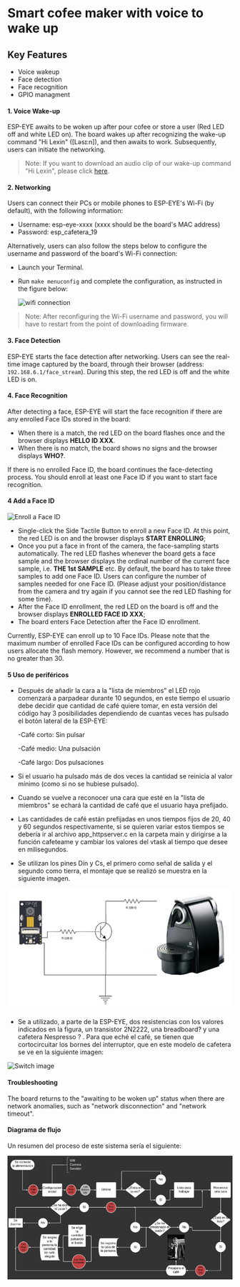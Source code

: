 # Smart cofee maker with voice to wake up

## Key Features

- Voice wakeup
- Face detection
- Face recognition
- GPIO managment

#### 1. Voice Wake-up 

ESP-EYE awaits to be woken up after pour cofee or store a user (Red LED off and white LED on). The board wakes up after recognizing the wake-up command "Hi Lexin" ([Ləsɪ:n]), and then awaits to work. Subsequently, users can initiate the networking.

>Note: If you want to download an audio clip of our wake-up command "Hi Lexin", please click [here](https://dl.espressif.com/dl/Hi_Lexin_wake-up_commend.wav).


#### 2. Networking

Users can connect their PCs or mobile phones to ESP-EYE's Wi-Fi (by default), with the following information:

- Username: esp-eye-xxxx (xxxx should be the board's MAC address)
- Password: esp_cafetera_19

Alternatively, users can also follow the steps below to configure the username and password of the board's Wi-Fi connection:

- Launch your Terminal.
- Run `make menuconfig` and complete the configuration, as instructed in the figure below:
	
	![wifi connection](../../../docs/_static/get-started/wifi_connection.jpeg)

> Note: After reconfiguring the Wi-Fi username and password, you will have to restart from the point of downloading firmware.

#### 3. Face Detection

ESP-EYE starts the face detection after networking. Users can see the real-time image captured by the board, through their browser (address: `192.168.6.1/face_stream`). During this step, the red LED is off and the white LED is on.

#### 4. Face Recognition

After detecting a face, ESP-EYE will start the face 
recognition if there are any enrolled Face IDs stored in the board:

- When there is a match, the red LED on the board flashes once and the browser displays **HELLO ID XXX**.
- When there is no match, the board shows no signs and the browser displays **WHO?**.

If there is no enrolled Face ID, the board continues the face-detecting process. You should enroll at least one Face ID if you want to start face 
recognition.

#### 4 Add a Face ID

![Enroll a Face ID](../../../docs/_static/get-started/face_id_enrollment_en.png)

- Single-click the Side Tactile Button to enroll a new Face ID. At this point, the red LED is on and the browser displays **START ENROLLING**;
- Once you put a face in front of the camera, the face-sampling starts automatically. The red LED flashes whenever the board gets a face sample and the browser displays the ordinal number of the current face sample, i.e. **THE 1st SAMPLE** etc. By default, the board has to take three samples to add one Face ID. Users can configure the number of samples needed for one Face ID. (Please adjust your position/distance from the camera and try again if you cannot see the red LED flashing for some time).
- After the Face ID enrollment, the red LED on the board is off and the browser displays **ENROLLED FACE ID XXX**;
- The board enters Face Detection after the Face ID enrollment.

Currently, ESP-EYE can enroll up to 10 Face IDs. Please note that the maximum number of enrolled Face IDs can be configured according to how users allocate the flash memory. However, we recommend a number that is no greater than 30.

#### 5 Uso de periféricos

- Después de añadir la cara a la "lista de miembros" el LED rojo comenzará a parpadear durante 10 segundos, en este tiempo el usuario debe decidir que cantidad de café quiere tomar, en esta versión del código hay 3 posibilidades dependiendo de cuantas veces has pulsado el botón lateral de la ESP-EYE:

	-Café corto: Sin pulsar
	
	-Café medio: Una pulsación
	
	-Café largo: Dos pulsaciones

- Si el usuario ha pulsado más de dos veces la cantidad se reinicia al valor mínimo (como si no se hubiese pulsado).

- Cuando se vuelve a reconocer una cara que esté en la "lista de miembros" se echará la cantidad de café que el usuario haya prefijado.

- Las cantidades de café están prefijadas en unos tiempos fijos de 20, 40 y 60 segundos respectivamente, si se quieren variar estos tiempos se debería ir al archivo app_httpserver.c en la carpeta main y dirigirse a la función cafeteame y cambiar los valores del vtask al tiempo que desee en milisegundos.

- Se utilizan los pines Din y Cs, el primero como señal de salida y el segundo como tierra, el montaje que se realizó se muestra en la siguiente imagen.

![Circuit image](../Circuit.png)

- Se a utilizado, a parte de la ESP-EYE, dos resistencias con los valores indicados en la figura, un transistor 2N2222, una breadboard? y una cafetera Nespresso ? . Para que eché el café, se tienen que cortocircuitar los bornes del interruptor, que en este modelo de cafetera se ve en la siguiente imagen:

![Switch image](../)

#### Troubleshooting

The board returns to the "awaiting to be woken up" status when there are network anomalies, such as "network disconnection" and "network timeout".

#### Diagrama de flujo

Un resumen del proceso de este sistema sería el siguiente:

![DF image](../Esp_cafetera_2.jpeg)
